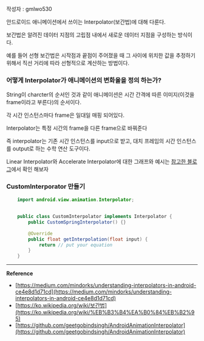 작성자 : gmlwo530


안드로이드 애니메이션에서 쓰이는 Interpolator(보간법)에 대해 다룬다.

보간법은 알려진 데이터 지점의 고립점 내에서 새로운 데이터 지점을 구성하는 방식이다.

예를 들어 선형 보간법은 시작점과 끝점이 주어졌을 때 그 사이에 위치한 값을 추정하기 위해서 직선 거리에 따라 선형적으로 계산하는 방법이다.

### 어떻게 Interpolator가 애니메이션의 변화율을 정의 하는가?

String이 charcter의 순서인 것과 같이 애니메이션은 시간 간격에 따른 이미지(이것을 frame이라고 부른다)의 순서이다.

각 시간 인스턴스마다 frame은 일대일 매핑 되어있다.

Interpolator는 특정 시간의 frame을 다른 frame으로 바꿔준다

즉 interpolator는 기존 시간 인스턴스를 input으로 받고, 대치 프레임의 시간 인스턴스를 output로 하는 수학 연산 도구이다.

Linear Interpolator와 Accelerate Interpolator에 대한 그래프와 예시는 [참고한 블로그](https://medium.com/mindorks/understanding-interpolators-in-android-ce4e8d1d71cd)에서 확인 해보자

### CustomInterporator 만들기

```java
    import android.view.animation.Interpolator;
    
    
    public class CustomInterpolator implements Interpolator {
        public CustomSpringInterpolator() {}
    
        @Override
        public float getInterpolation(float input) {
            return // put your equation
        }
    }
```

---

**Reference** 

- [https://medium.com/mindorks/understanding-interpolators-in-android-ce4e8d1d71cd](https://medium.com/mindorks/understanding-interpolators-in-android-ce4e8d1d71cd)
- [https://ko.wikipedia.org/wiki/보간법](https://ko.wikipedia.org/wiki/%EB%B3%B4%EA%B0%84%EB%B2%95)
- [https://github.com/geetgobindsingh/AndroidAnimationInterpolator](https://github.com/geetgobindsingh/AndroidAnimationInterpolator)
